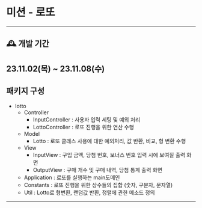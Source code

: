 
# 미션 - 로또
---
## 🕰️ 개발 기간
23.11.02(목) ~ 23.11.08(수)
---
## 패키지 구성
- lotto
    + Controller
        * InputController : 사용자 입력 세팅 및 예외 처리
        * LottoController : 로또 진행을 위한 연산 수행
    + Model
        * Lotto : 로또 클래스 사용에 대한 예외처리, 값 반환, 비교, 형 변환 수행
    + View
        * InputView : 구입 금액, 당첨 번호, 보너스 번호 입력 시에 보여질 출력 화면
        * OutputView : 구매 개수 및 구매 내역, 당첨 통계 출력 화면
    + Application : 로또를 실행하는 main도메인
    + Constants : 로또 진행을 위한 상수들의 집합 (숫자, 구분자, 문자열)
    + Util : Lotto로 형변환, 랜덤값 반환, 정렬에 관한 메소드 정의
---
